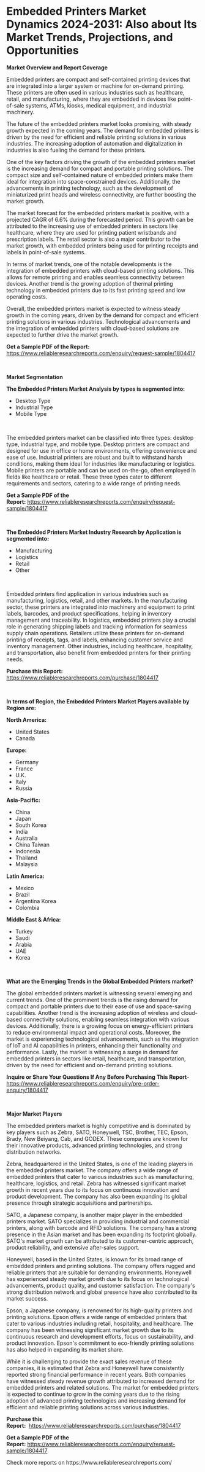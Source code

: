 <p><h1>Embedded Printers Market Dynamics 2024-2031: Also about Its Market Trends, Projections, and Opportunities</h1></p><p><strong>Market Overview and Report Coverage</strong></p>
<p><p>Embedded printers are compact and self-contained printing devices that are integrated into a larger system or machine for on-demand printing. These printers are often used in various industries such as healthcare, retail, and manufacturing, where they are embedded in devices like point-of-sale systems, ATMs, kiosks, medical equipment, and industrial machinery.</p><p>The future of the embedded printers market looks promising, with steady growth expected in the coming years. The demand for embedded printers is driven by the need for efficient and reliable printing solutions in various industries. The increasing adoption of automation and digitalization in industries is also fueling the demand for these printers.</p><p>One of the key factors driving the growth of the embedded printers market is the increasing demand for compact and portable printing solutions. The compact size and self-contained nature of embedded printers make them ideal for integration into space-constrained devices. Additionally, the advancements in printing technology, such as the development of miniaturized print heads and wireless connectivity, are further boosting the market growth.</p><p>The market forecast for the embedded printers market is positive, with a projected CAGR of 6.6% during the forecasted period. This growth can be attributed to the increasing use of embedded printers in sectors like healthcare, where they are used for printing patient wristbands and prescription labels. The retail sector is also a major contributor to the market growth, with embedded printers being used for printing receipts and labels in point-of-sale systems.</p><p>In terms of market trends, one of the notable developments is the integration of embedded printers with cloud-based printing solutions. This allows for remote printing and enables seamless connectivity between devices. Another trend is the growing adoption of thermal printing technology in embedded printers due to its fast printing speed and low operating costs.</p><p>Overall, the embedded printers market is expected to witness steady growth in the coming years, driven by the demand for compact and efficient printing solutions in various industries. Technological advancements and the integration of embedded printers with cloud-based solutions are expected to further drive the market growth.</p></p>
<p><strong>Get a Sample PDF of the Report:</strong> <a href="https://www.reliableresearchreports.com/enquiry/request-sample/1804417">https://www.reliableresearchreports.com/enquiry/request-sample/1804417</a></p>
<p>&nbsp;</p>
<p><strong>Market Segmentation</strong></p>
<p><strong>The Embedded Printers Market Analysis by types is segmented into:</strong></p>
<p><ul><li>Desktop Type</li><li>Industrial Type</li><li>Mobile Type</li></ul></p>
<p>&nbsp;</p>
<p><p>The embedded printers market can be classified into three types: desktop type, industrial type, and mobile type. Desktop printers are compact and designed for use in office or home environments, offering convenience and ease of use. Industrial printers are robust and built to withstand harsh conditions, making them ideal for industries like manufacturing or logistics. Mobile printers are portable and can be used on-the-go, often employed in fields like healthcare or retail. These three types cater to different requirements and sectors, catering to a wide range of printing needs.</p></p>
<p><strong>Get a Sample PDF of the Report:</strong>&nbsp;<a href="https://www.reliableresearchreports.com/enquiry/request-sample/1804417">https://www.reliableresearchreports.com/enquiry/request-sample/1804417</a></p>
<p>&nbsp;</p>
<p><strong>The Embedded Printers Market Industry Research by Application is segmented into:</strong></p>
<p><ul><li>Manufacturing</li><li>Logistics</li><li>Retail</li><li>Other</li></ul></p>
<p>&nbsp;</p>
<p><p>Embedded printers find application in various industries such as manufacturing, logistics, retail, and other markets. In the manufacturing sector, these printers are integrated into machinery and equipment to print labels, barcodes, and product specifications, helping in inventory management and traceability. In logistics, embedded printers play a crucial role in generating shipping labels and tracking information for seamless supply chain operations. Retailers utilize these printers for on-demand printing of receipts, tags, and labels, enhancing customer service and inventory management. Other industries, including healthcare, hospitality, and transportation, also benefit from embedded printers for their printing needs.</p></p>
<p><strong>Purchase this Report:</strong>&nbsp; <a href="https://www.reliableresearchreports.com/purchase/1804417">https://www.reliableresearchreports.com/purchase/1804417</a></p>
<p>&nbsp;</p>
<p><strong>In terms of Region, the Embedded Printers Market Players available by Region are:</strong></p>
<p>
    <p> <strong> North America: </strong>
        <ul>
            <li>United States</li>
            <li>Canada</li>
        </ul>
        </p> 
    <p> <strong> Europe: </strong>
        <ul>
            <li>Germany</li>
            <li>France</li>
            <li>U.K.</li>
            <li>Italy</li>
            <li>Russia</li>
        </ul>
        </p> 
    <p> <strong> Asia-Pacific: </strong>
        <ul>
            <li>China</li>
            <li>Japan</li>
            <li>South Korea</li>
            <li>India</li>
            <li>Australia</li>
            <li>China Taiwan</li>
            <li>Indonesia</li>
            <li>Thailand</li>
            <li>Malaysia</li>
        </ul>
        </p> 
    <p> <strong> Latin America: </strong>
        <ul>
            <li>Mexico</li>
            <li>Brazil</li>
            <li>Argentina Korea</li>
            <li>Colombia</li>
        </ul>
        </p> 
    <p> <strong> Middle East & Africa: </strong>
        <ul>
            <li>Turkey</li>
            <li>Saudi</li>
            <li>Arabia</li>
            <li>UAE</li>
            <li>Korea</li>
        </ul>
    </p>
    </p>
<p>&nbsp;</p>
<p><strong>What are the Emerging Trends in the Global Embedded Printers market?</strong></p>
<p><p>The global embedded printers market is witnessing several emerging and current trends. One of the prominent trends is the rising demand for compact and portable printers due to their ease of use and space-saving capabilities. Another trend is the increasing adoption of wireless and cloud-based connectivity solutions, enabling seamless integration with various devices. Additionally, there is a growing focus on energy-efficient printers to reduce environmental impact and operational costs. Moreover, the market is experiencing technological advancements, such as the integration of IoT and AI capabilities in printers, enhancing their functionality and performance. Lastly, the market is witnessing a surge in demand for embedded printers in sectors like retail, healthcare, and transportation, driven by the need for efficient and on-demand printing solutions.</p></p>
<p><strong>Inquire or Share Your Questions If Any Before Purchasing This Report</strong>- <a href="https://www.reliableresearchreports.com/enquiry/pre-order-enquiry/1804417">https://www.reliableresearchreports.com/enquiry/pre-order-enquiry/1804417</a></p>
<p>&nbsp;</p>
<p><strong>Major Market Players</strong></p>
<p><p>The embedded printers market is highly competitive and is dominated by key players such as Zebra, SATO, Honeywell, TSC, Brother, TEC, Epson, Brady, New Beiyang, Cab, and GODEX. These companies are known for their innovative products, advanced printing technologies, and strong distribution networks.</p><p>Zebra, headquartered in the United States, is one of the leading players in the embedded printers market. The company offers a wide range of embedded printers that cater to various industries such as manufacturing, healthcare, logistics, and retail. Zebra has witnessed significant market growth in recent years due to its focus on continuous innovation and product development. The company has also been expanding its global presence through strategic acquisitions and partnerships.</p><p>SATO, a Japanese company, is another major player in the embedded printers market. SATO specializes in providing industrial and commercial printers, along with barcode and RFID solutions. The company has a strong presence in the Asian market and has been expanding its footprint globally. SATO's market growth can be attributed to its customer-centric approach, product reliability, and extensive after-sales support.</p><p>Honeywell, based in the United States, is known for its broad range of embedded printers and printing solutions. The company offers rugged and reliable printers that are suitable for demanding environments. Honeywell has experienced steady market growth due to its focus on technological advancements, product quality, and customer satisfaction. The company's strong distribution network and global presence have also contributed to its market success.</p><p>Epson, a Japanese company, is renowned for its high-quality printers and printing solutions. Epson offers a wide range of embedded printers that cater to various industries including retail, hospitality, and healthcare. The company has been witnessing significant market growth due to its continuous research and development efforts, focus on sustainability, and product innovation. Epson's commitment to eco-friendly printing solutions has also helped in expanding its market share.</p><p>While it is challenging to provide the exact sales revenue of these companies, it is estimated that Zebra and Honeywell have consistently reported strong financial performance in recent years. Both companies have witnessed steady revenue growth attributed to increased demand for embedded printers and related solutions. The market for embedded printers is expected to continue to grow in the coming years due to the rising adoption of advanced printing technologies and increasing demand for efficient and reliable printing solutions across various industries.</p></p>
<p><strong>Purchase this Report:</strong>&nbsp;&nbsp;<a href="https://www.reliableresearchreports.com/purchase/1804417">https://www.reliableresearchreports.com/purchase/1804417</a></p>
<p></p>
<p><strong>Get a Sample PDF of the Report:</strong>&nbsp;<a href="https://www.reliableresearchreports.com/enquiry/request-sample/1804417">https://www.reliableresearchreports.com/enquiry/request-sample/1804417</a></p>
<p>Check more reports on https://www.reliableresearchreports.com/</p>